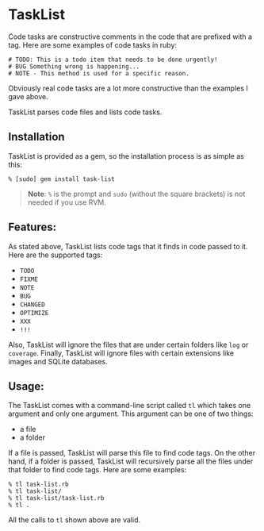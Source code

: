 TaskList
========

Code tasks are constructive comments in the code that are prefixed with a tag. Here are some examples of code tasks in ruby:

    # TODO: This is a todo item that needs to be done urgently!
    # BUG Something wrong is happening...
    # NOTE - This method is used for a specific reason.

Obviously real code tasks are a lot more constructive than the examples I gave above.

TaskList parses code files and lists code tasks.

Installation
------------

TaskList is provided as a gem, so the installation process is as simple as this:

    % [sudo] gem install task-list

> **Note**: `%` is the prompt and `sudo` (without the square brackets) is not needed if you use RVM.

Features:
---------

As stated above, TaskList lists code tags that it finds in code passed to it. Here are the supported tags:

- `TODO`
- `FIXME`
- `NOTE`
- `BUG`
- `CHANGED`
- `OPTIMIZE`
- `XXX`
- `!!!`

Also, TaskList will ignore the files that are under certain folders like `log` or `coverage`. Finally, TaskList will ignore files with certain extensions like images and SQLite databases.

Usage:
------

The TaskList comes with a command-line script called `tl` which takes one argument and only one argument. This argument can be one of two things:

- a file
- a folder

If a file is passed, TaskList will parse this file to find code tags. On the other hand, if a folder is passed, TaskList will recursively parse all the files under that folder to find code tags. Here are some examples:

    % tl task-list.rb
    % tl task-list/
    % tl task-list/task-list.rb
    % tl .

All the calls to `tl` shown above are valid.
